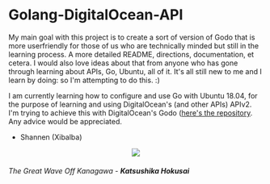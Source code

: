 # Golang-DigitalOcean-API

  My main goal with this project is to create a sort of version of Godo that is more userfriendly for those of us who are technically minded but still in the learning process. A more detailed README, directions, documentation, et cetera. I would also love ideas about that from anyone who has gone through learning about APIs, Go, Ubuntu, all of it. It's all still new to me and I learn by doing: so I'm attempting to do this. :)

  I am currently learning how to configure and use Go with Ubuntu 18.04, for the purpose of learning and using DigitalOcean's (and other APIs) APIv2.  I'm trying to achieve this with DigitalOcean's Godo (<a href="http://www.github.com/digitalocean/godo">here's the repository</a>. Any advice would be appreciated.
 
  
  - Shannen (Xibalba)
  
  <center><img src="the-great-wave.png" /></center>
  <h6><i>The Great Wave Off Kanagawa</i> - <b>Katsushika Hokusai</b></h6>
